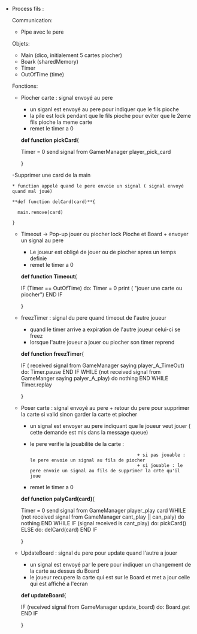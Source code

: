 * Process fils :

  Communication:
    
    - Pipe avec le pere
    
    
  Objets:
    - Main (dico, initialement 5 cartes piocher)
    - Boark (sharedMemory)
    - Timer
    - OutOfTime (time)
  
  
  Fonctions:
  
    - Piocher carte : signal envoyé au pere
    
      * un siganl est envoyé au pere pour indiquer que le fils pioche
      * la pile est lock pendant que le fils pioche pour eviter que le 2eme fils pioche la meme carte
      * remet le timer a 0
      
      **def function pickCard**{
      
        Timer = 0
        send signal from GamerManager player_pick_card
        
      }
      
     -Supprimer une card de la main 
     
      * function appelé quand le pere envoie un signal ( signal envoyé quand mal joué)
      
      **def function delCard(card)**{
      
        main.remove(card)
        
      }
      
    - Timeout -> Pop-up jouer ou piocher lock Pioche et Board + envoyer un signal au pere
    
      * Le joueur est obligé de jouer ou de piocher apres un temps definie
      * remet le timer a 0
      
      **def function Timeout**{
      
        IF (Timer == OutOfTime) do:
          Timer = 0
          print ( "jouer une carte ou piocher")
        END IF
        
      }
      
    - freezTimer : signal du pere quand timeout de l'autre joueur
    
      * quand le timer arrive a expiration de l'autre joueur celui-ci se freez
      * lorsque l'autre joueur a jouer ou piocher son timer reprend
      
      **def function freezTimer**{
      
        IF ( received signal from GameManager saying player_A_TimeOut) do:
          Timer.pause
        END IF
        WHILE (not received signal from GameManger saying palyer_A_play) do nothing
        END WHILE
        Timer.replay
        
      }
      
    - Poser carte : signal envoyé au pere + retour du pere pour supprimer la carte si valid sinon garder la carte et piocher
    
      * un signal est envoyer au pere indiquant que le joueur veut jouer ( cette demande est mis dans la message queue)
      * le pere verifie la jouabilité de la carte : 
      
                                                    + si pas jouable : le pere envoie un signal au fils de piocher
                                                    + si jouable : le pere envoie un signal au fils de supprimer la crte qu'il joue
      * remet le timer a 0
      
      **def function palyCard(card)**{
      
        Timer = 0
        send signal from GameManager player_play card
        WHILE (not received signal from GameManager cant_play || can_paly) do nothing
        END WHILE
        IF (signal received is cant_play) do:
          pickCard()
        ELSE do:
          delCard(card)
        END IF
        
      }
      
    - UpdateBoard : signal du pere pour update quand l'autre a jouer
    
      * un signal est envoyé par le pere pour indiquer un changement de la carte au dessus du Board
      * le joueur recupere la carte qui est sur le Board et met a jour celle qui est affiché a l'ecran
      
      **def updateBoard**{
      
        IF (received signal from GameManager update_board) do:
        Board.get
        END IF
        
      }
